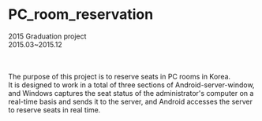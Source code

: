 # PC_room_reservation
2015 Graduation project<br>
2015.03~2015.12<br><br><br>

The purpose of this project is to reserve seats in PC rooms in Korea.<br>
It is designed to work in a total of three sections of Android-server-window, <br>and Windows captures the seat status of the administrator's computer on a real-time basis and sends it to the server, and Android accesses the server to reserve seats in real time.

